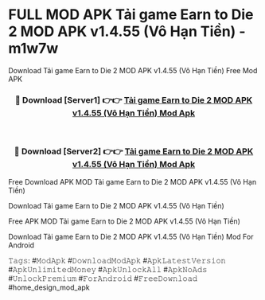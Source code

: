 # FULL MOD APK Tải game Earn to Die 2 MOD APK v1.4.55 (Vô Hạn Tiền) - m1w7w
Download Tải game Earn to Die 2 MOD APK v1.4.55 (Vô Hạn Tiền) Free Mod APK

<div align="center">
<h3>🔴 Download [Server1] 👉👉 <a href="https://apk-comot.site?title=Tải_game_Earn_to_Die_2_MOD_APK_v1.4.55_(Vô_Hạn_Tiền)">Tải game Earn to Die 2 MOD APK v1.4.55 (Vô Hạn Tiền) Mod Apk</a></h3><br>

<h3>🔴 Download [Server2] 👉👉 <a href="https://apk-comot.site?title=Tải_game_Earn_to_Die_2_MOD_APK_v1.4.55_(Vô_Hạn_Tiền)">Tải game Earn to Die 2 MOD APK v1.4.55 (Vô Hạn Tiền) Mod Apk</a></h3>
</div>


Free Download APK MOD Tải game Earn to Die 2 MOD APK v1.4.55 (Vô Hạn Tiền)

Download Tải game Earn to Die 2 MOD APK v1.4.55 (Vô Hạn Tiền) 

Free APK MOD Tải game Earn to Die 2 MOD APK v1.4.55 (Vô Hạn Tiền) 

Download Tải game Earn to Die 2 MOD APK v1.4.55 (Vô Hạn Tiền) Mod For Android

𝚃𝚊𝚐𝚜: #𝙼𝚘𝚍𝙰𝚙𝚔 #𝙳𝚘𝚠𝚗𝚕𝚘𝚊𝚍𝙼𝚘𝚍𝙰𝚙𝚔 #𝙰𝚙𝚔𝙻𝚊𝚝𝚎𝚜𝚝𝚅𝚎𝚛𝚜𝚒𝚘𝚗 #𝙰𝚙𝚔𝚄𝚗𝚕𝚒𝚖𝚒𝚝𝚎𝚍𝙼𝚘𝚗𝚎𝚢 #𝙰𝚙𝚔𝚄𝚗𝚕𝚘𝚌𝚔𝙰𝚕𝚕 #𝙰𝚙𝚔𝙽𝚘𝙰𝚍𝚜 #𝚄𝚗𝚕𝚘𝚌𝚔𝙿𝚛𝚎𝚖𝚒𝚞𝚖 #𝙵𝚘𝚛𝙰𝚗𝚍𝚛𝚘𝚒𝚍 #𝙵𝚛𝚎𝚎𝙳𝚘𝚠𝚗𝚕𝚘𝚊𝚍 #home_design_mod_apk